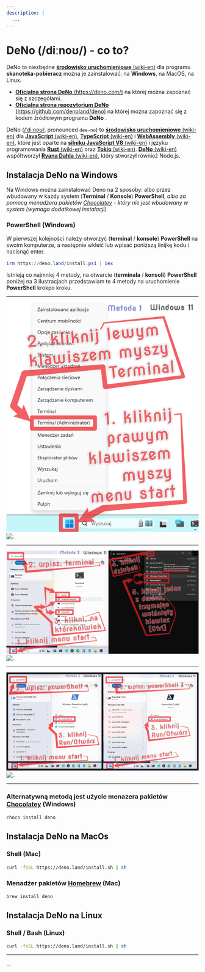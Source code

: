 ```yaml
---
description: |
  ...
---
```

# DeNo (/diːnoʊ/) - co to?

DeNo to niezbędne [**środowisko uruchomieniowe** (wiki-en)](https://en.wikipedia.org/wiki/Runtime_system) dla programu **skanoteka-pobieracz** można je zainstalować: na **Windows**, na MacOS, na Linux.

- [**Oficjalna strona DeNo** (https://deno.com/)](https://deno.com/) na której można zapoznać się z szczegółami.
- [**Oficjalna strona repozytorium DeNo** (https://github.com/denoland/deno)](https://github.com/denoland/deno) na której można zapoznać się z kodem źródłowym programu **DeNo** .

DeNo ([/ˈdiːnoʊ/](http://ipa-reader.xyz/?text=%CB%88di%CB%90no%CA%8A), pronounced
`dee-no`) to [**środowisko uruchomieniowe** (wiki-en)](https://en.wikipedia.org/wiki/Runtime_system) dla [**JavaScript** (wiki-en)](https://en.wikipedia.org/wiki/JavaScript), [**TypeScript** (wiki-en)](https://en.wikipedia.org/wiki/TypeScript) i [**WebAssembly** (wiki-en)](https://en.wikipedia.org/wiki/WebAssembly), które jest oparte na [**silniku JavaScript V8** (wiki-en)](https://en.wikipedia.org/wiki/V8_(JavaScript_engine)) i języku programowania [**Rust** (wiki-en)](https://en.wikipedia.org/wiki/Rust_(programming_language)) oraz [**Tokio** (wiki-en)](https://en.wikipedia.org/wiki/Tokio_(software)). [**DeNo** (wiki-en)](https://en.wikipedia.org/wiki/Deno_(software)) współtworzył [**Ryana Dahla** (wiki-en)](https://en.wikipedia.org/wiki/Ryan_Dahl), który stworzył również Node.js.

## Instalacja DeNo na Windows

Na Windows można zainstalować Deno na 2 sposoby: albo przez wbudowany w każdy system (**Terminal** / **Konsole**) **PowerShell**, *albo za pomocą menadżera pakietów [Chocolatey](https://chocolatey.org/packages/deno) - który nie jest wbudowany w system (wymaga dodatkowej instalacji)*

### PowerShell (Windows)

W pierwszej kolejności należy otworzyć (**terminal** / **konsole**) **PowerShell** na swoim komputerze, a następnie wkleić lub wpisać poniższą linijkę kodu i nacisnąć enter.

```powershell
irm https://deno.land/install.ps1 | iex
```

Istnieją co najmniej 4 metody, na otwarcie (**terminala** / **konsoli**) **PowerShell** poniżej na 3 ilustracjach przedstawiam te 4 metody na uruchomienie **PowerShell** krokpo kroku.

---

![..](../../../../static/imgs/docs/PowerShellOtwieranieMetoda1.webp)
![..](/imgs/docs/PowerShellOtwieranieMetoda1.webp)

---

![..](../../../../static/imgs/docs/PowerShellOtwieranieMetoda2.webp)
![..](/imgs/docs/PowerShellOtwieranieMetoda2.webp)

---

![..](../../../../static/imgs/docs/PowerShellOtwieranieMetoda3i4.webp)
![..](/imgs/docs/PowerShellOtwieranieMetoda3i4.webp)

---

### Alternatywną metodą jest użycie menazera pakietów [Chocolatey](https://chocolatey.org/packages/deno) (Windows)

```powershell
choco install deno
```

## Instalacja DeNo na MacOs

### Shell (Mac)

```sh
curl -fsSL https://deno.land/install.sh | sh
```

### Menadżer pakietów [Homebrew](https://formulae.brew.sh/formula/deno) (Mac)

```sh
brew install deno
```

## Instalacja DeNo na Linux

### Shell / Bash (Linux)

```sh
curl -fsSL https://deno.land/install.sh | sh
```

---

...
